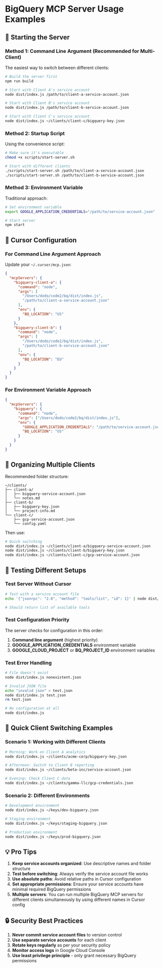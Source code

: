 # BigQuery MCP Server Usage Examples

## 🚀 **Starting the Server**

### Method 1: Command Line Argument (Recommended for Multi-Client)

The easiest way to switch between different clients:

```bash
# Build the server first
npm run build

# Start with Client A's service account
node dist/index.js /path/to/client-a-service-account.json

# Start with Client B's service account  
node dist/index.js /path/to/client-b-service-account.json

# Start with Client C's service account
node dist/index.js ~/clients/client-c/bigquery-key.json
```

### Method 2: Startup Script

Using the convenience script:

```bash
# Make sure it's executable
chmod +x scripts/start-server.sh

# Start with different clients
./scripts/start-server.sh /path/to/client-a-service-account.json
./scripts/start-server.sh /path/to/client-b-service-account.json
```

### Method 3: Environment Variable

Traditional approach:

```bash
# Set environment variable
export GOOGLE_APPLICATION_CREDENTIALS="/path/to/service-account.json"

# Start server
npm start
```

## 🔧 **Cursor Configuration**

### For Command Line Argument Approach

Update your `~/.cursor/mcp.json`:

```json
{
  "mcpServers": {
    "bigquery-client-a": {
      "command": "node",
      "args": [
        "/Users/dodo/code2/bq/dist/index.js",
        "/path/to/client-a-service-account.json"
      ],
      "env": {
        "BQ_LOCATION": "US"
      }
    },
    "bigquery-client-b": {
      "command": "node", 
      "args": [
        "/Users/dodo/code2/bq/dist/index.js",
        "/path/to/client-b-service-account.json"
      ],
      "env": {
        "BQ_LOCATION": "EU"
      }
    }
  }
}
```

### For Environment Variable Approach

```json
{
  "mcpServers": {
    "bigquery": {
      "command": "node",
      "args": ["/Users/dodo/code2/bq/dist/index.js"],
      "env": {
        "GOOGLE_APPLICATION_CREDENTIALS": "/path/to/service-account.json",
        "BQ_LOCATION": "US"
      }
    }
  }
}
```

## 📂 **Organizing Multiple Clients**

Recommended folder structure:

```
~/clients/
├── client-a/
│   ├── bigquery-service-account.json
│   └── notes.md
├── client-b/
│   ├── bigquery-key.json
│   └── project-info.md
└── client-c/
    ├── gcp-service-account.json
    └── config.yaml
```

Then use:

```bash
# Quick switching
node dist/index.js ~/clients/client-a/bigquery-service-account.json
node dist/index.js ~/clients/client-b/bigquery-key.json  
node dist/index.js ~/clients/client-c/gcp-service-account.json
```

## 🧪 **Testing Different Setups**

### Test Server Without Cursor

```bash
# Test with a service account file
echo '{"jsonrpc": "2.0", "method": "tools/list", "id": 1}' | node dist/index.js /path/to/service-account.json

# Should return list of available tools
```

### Test Configuration Priority

The server checks for configuration in this order:

1. **Command line argument** (highest priority)
2. **GOOGLE_APPLICATION_CREDENTIALS** environment variable
3. **GOOGLE_CLOUD_PROJECT** or **BQ_PROJECT_ID** environment variables

### Test Error Handling

```bash
# File doesn't exist
node dist/index.js nonexistent.json

# Invalid JSON file  
echo "invalid json" > test.json
node dist/index.js test.json
rm test.json

# No configuration at all
node dist/index.js
```

## 🔄 **Quick Client Switching Examples**

### Scenario 1: Working with Different Clients

```bash
# Morning: Work on Client A analytics
node dist/index.js ~/clients/acme-corp/bigquery-key.json

# Afternoon: Switch to Client B reporting
node dist/index.js ~/clients/beta-inc/service-account.json

# Evening: Check Client C data
node dist/index.js ~/clients/gamma-llc/gcp-credentials.json
```

### Scenario 2: Different Environments

```bash
# Development environment
node dist/index.js ~/keys/dev-bigquery.json

# Staging environment  
node dist/index.js ~/keys/staging-bigquery.json

# Production environment
node dist/index.js ~/keys/prod-bigquery.json
```

## 💡 **Pro Tips**

1. **Keep service accounts organized**: Use descriptive names and folder structure
2. **Test before switching**: Always verify the service account file works
3. **Use absolute paths**: Avoid relative paths in Cursor configuration
4. **Set appropriate permissions**: Ensure your service accounts have minimal required BigQuery permissions
5. **Multiple servers**: You can run multiple BigQuery MCP servers for different clients simultaneously by using different names in Cursor config

## 🔒 **Security Best Practices**

1. **Never commit service account files** to version control
2. **Use separate service accounts** for each client
3. **Rotate keys regularly** as per your security policy
4. **Monitor access logs** in Google Cloud Console
5. **Use least privilege principle** - only grant necessary BigQuery permissions 